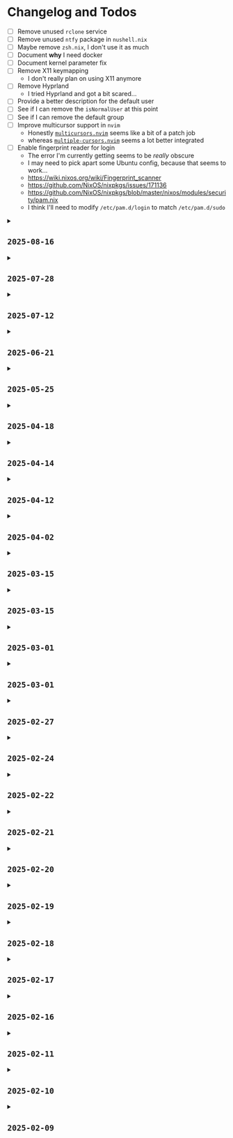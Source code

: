 # Changelog and Todos

- [ ] Remove unused `rclone` service
- [ ] Remove unused `ntfy` package in `nushell.nix`
- [ ] Maybe remove `zsh.nix`, I don't use it as much
- [ ] Document **why** I need docker
- [ ] Document kernel parameter fix
- [ ] Remove X11 keymapping
  - I don't really plan on using X11 anymore
- [ ] Remove Hyprland
  - I tried Hyprland and got a bit scared...
- [ ] Provide a better description for the default user
- [ ] See if I can remove the `isNormalUser` at this point
- [ ] See if I can remove the default group
- [ ] Improve multicursor support in `nvim`
  - Honestly [`multicursors.nvim`](https://github.com/smoka7/multicursors.nvim) seems like a bit of a patch job
  - whereas [`multiple-cursors.nvim`](https://github.com/brenton-leighton/multiple-cursors.nvim) seems a lot better integrated
- [ ] Enable fingerprint reader for login
  - The error I'm currently getting seems to be _really_ obscure
  - I may need to pick apart some Ubuntu config, because that seems to work...
  - https://wiki.nixos.org/wiki/Fingerprint_scanner
  - https://github.com/NixOS/nixpkgs/issues/171136
  - https://github.com/NixOS/nixpkgs/blob/master/nixos/modules/security/pam.nix
  - I think I'll need to modify `/etc/pam.d/login` to match `/etc/pam.d/sudo`

<details>
<summary><h2><code>2025-08-16</code></h2></summary>

- [x] Try to get "install from github working"
  - This should consist of having a hook that runs:
    1. `mkdir ~/.config/nixos`
    2. `cd ~/.config/nixos`
    3. `git init`
    4. `git remote add origin ssh://git@github.com/Just-Helpful/Nix-Config`
    5. `git pull`
  - I'm a bit worried about this being impure though...
  - Potentially `nix flake --template` could work better
  - Honestly, `nix flake clone --dest ~/.config/nixos` is just enough on it's
    own

</details>

<details>
<summary><h2><code>2025-07-28</code></h2></summary>

- [x] Remove AI sidebar in vscode
- [x] Fix broken gnome clipboard manager
  - This just seems to have been fixed upstream

</details>

<details>
<summary><h2><code>2025-07-12</code></h2></summary>

- [x] Fix buffer deleting in `nvim`
  - Currently this seems to break pane widths

</details>

<details>
<summary><h2><code>2025-06-21</code></h2></summary>

- [x] Attempt to get remote backups with `rclone`

</details>

<details>
<summary><h2><code>2025-05-25</code></h2></summary>

- [x] Fix `useGlobalPackages` conflict with home manager
- [x] Add nvim support for yaml
  - This is likely blocked on an [PR](https://github.com/NotAShelf/nvf/pull/643)
  - Also see this
    [comment](https://github.com/NotAShelf/nvf/issues/136#issuecomment-2664735644)
  - This will **also** block Github action support
  - I'll either want to help out or just wait (depending on how busy raf is...)
    - I'm going to give it ~1 week and see what happens
  - The PR actually seems to be blocked on nvim `0.11.0`
    - apparently, this reworks lsp config in a big way...
  - There's now been an update posted on the rework
    [here](https://github.com/NotAShelf/nvf/discussions/748)
  - The active branch seems to be `lsp-redesign`
    [here](https://github.com/NotAShelf/nvf/tree/lsp-redesign)

</details>

<details>
<summary><h2><code>2025-04-18</code></h2></summary>

- [x] Add vscode rust language support

</details>

<details>
<summary><h2><code>2025-04-14</code></h2></summary>

- [x] Have a look at whether AMD specific config is needed
  - See [this](https://discourse.nixos.org/t/enable-plasma-6/40541/27)
  - Probably not, it looks like the consensus is: "AMD provides it's own drivers
    most of the time"

</details>

<details>
<summary><h2><code>2025-04-12</code></h2></summary>

- [x] Get `rustup` to use `.languages/rust/rustup`
  - I'll need to find how to add the relevant Environment variables to profile

</details>

<details>
<summary><h2><code>2025-04-02</code></h2></summary>

- [x] Add shortcuts for updating home-manager

</details>

<details>
<summary><h2><code>2025-03-15</code></h2></summary>

- [x] Isolate home manager module from NixOS config
- [x] Add NixOS options shortcut
- [x] Add Noogle shortcut
- [x] Config Firefox extensions

</details>

<details>
<summary><h2><code>2025-03-15</code></h2></summary>

- [x] Add NixOS options shortcut
- [x] Add Noogle shortcut
- [x] Config Firefox extensions

</details>

<details>
<summary><h2><code>2025-03-01</code></h2></summary>

- [x] Config Firefox extensions

</details>

<details>
<summary><h2><code>2025-03-01</code></h2></summary>

- [x] Use nightly firefox build
  - There's been some crap happening with Firefox recently...
- [x] Add Librewolf

</details>

<details>
<summary><h2><code>2025-02-27</code></h2></summary>

- [x] Remove GitHub chat from Vscode
- [x] Fix broken Firefox build

</details>

<details>
<summary><h2><code>2025-02-24</code></h2></summary>

- [x] Fix nix `command-not-found`
- [x] Add (nix) shell completion for nushell

</details>

<details>
<summary><h2><code>2025-02-22</code></h2></summary>

- [x] Fix Git pushing on nushell
- [x] Add gh search to firefox
- [x] Test out nushell

</details>

<details>
<summary><h2><code>2025-02-21</code></h2></summary>

- [x] Add options to collapse days in changelog

</details>

<details>
<summary><h2><code>2025-02-20</code></h2></summary>

- [x] Fix github CI
- [x] Add simple github CI
  - just use `nix flake check`
- [x] Move themes to `desktop/`
- [x] Split out gnome extensions
- [x] Fix flickering top bar
- [x] Remove `lilypad` extension
- [x] Add `hide-top-bar` extension
- [x] Correct info callout in guide
- [x] Move guide to separate file

</details>

<details>
<summary><h2><code>2025-02-19</code></h2></summary>

- [x] Set default settings for Lilypad
- [x] Add Gnome clipboard manager
- [x] Add Gnome todo extension
- [x] Add Gnome Lilypad
- [x] Format vscode docs on save
- [x] Add "Restructure Config" to guide

</details>

<details>
<summary><h2><code>2025-02-18</code></h2></summary>

- [x] Remove unnecessary module functions
- [x] Set vscode tab size to 2

</details>

<details>
<summary><h2><code>2025-02-17</code></h2></summary>

- [x] Add vscode file excludes
- [x] Make vscode settings mutable
- [x] Add vscode editor

</details>

<details>
<summary><h2><code>2025-02-16</code></h2></summary>

- [x] Add option for mutable files
- [x] Fix broken git signing

</details>

<details>
<summary><h2><code>2025-02-11</code></h2></summary>

- [x] Add `pnpm`
- [x] Add keybinds to duplicate lines
- [x] Find how to use npm global installs
  - Just search on nix `pkgs`

</details>

<details>
<summary><h2><code>2025-02-10</code></h2></summary>

- [x] Add scheduled gc and deduping
- [x] Add reproduction guide

</details>

<details>
<summary><h2><code>2025-02-09</code></h2></summary>

- [x] Move `~/.rustup/` directory
- [x] Add a `:bdelete` keybind to nvim
- [x] Document the `themes` module properly
- [x] Add nodejs support
- [x] Add sources to README

</details>
